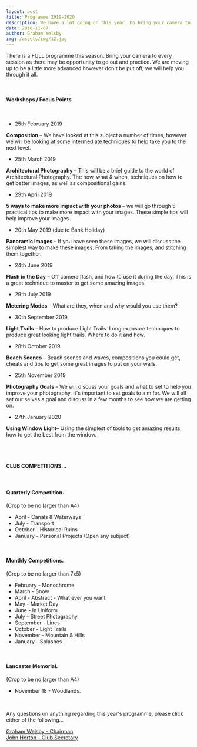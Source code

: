 ```yaml
---
layout: post
title: Programme 2019-2020
description: We have a lot going on this year. Do bring your camera to every meeting, read through the below... this will be updated throughout the year.
date: 2018-11-07
author: Graham Welsby
img: /assets/img/12.jpg
---
```


There is a FULL programme this season. Bring your camera to every session as there may be opportunity to go out and practice. We are moving up to be a little more advanced however don't be put off, we will help you through it all.

 
<br>

#### __Workshops / Focus Points__

<br>



* 25th February 2019

__Composition__  – We have looked at this subject a number of times, however we will be looking at some intermediate techniques to help take you to the next level.


* 25th March 2019

__Architectural Photography__ – This will be a brief guide to the world of Architectural Photography. The how, what &amp; when, techniques on how to get better images, as well as compositional gains. 

* 29th April 2019

__5 ways to make more impact with your photos__ – we will go through 5 practical tips to make more impact with your images. These simple tips will help improve your images.


* 20th May 2019 (due to Bank Holiday)

__Panoramic Images__ – If you have seen these images, we will discuss the simplest way to make these images. From taking the images, and stitching them together.


* 24th June 2019

__Flash in the Day__ – Off camera flash, and how to use it during the day. This is a great technique to master to get some amazing images.

* 29th July 2019

__Metering Modes__ – What are they, when and why would you use them? 

* 30th September 2019

__Light Trails__ – How to produce Light Trails. Long exposure techniques to produce great looking light trails. Where to do it and how.

* 28th October 2019

__Beach Scenes__ – Beach scenes and waves, compositions you could get, cheats and tips to get some great images to put on your walls.

* 25th November 2019

__Photography Goals__ – We will discuss your goals and what to set to help you improve your photography. It's important to set goals to aim for. We will all set our selves a goal and discuss in a few months to see how we are getting on.

* 27th January 2020

__Using Window Light__– Using the simplest of tools to get amazing results, how to get the best from the window.


<br>
<br>

#### CLUB COMPETITIONS...
<br>

#### Quarterly Competition.

(Crop to be no larger than A4)

* April - Canals &amp; Waterways
* July - Transport
* October - Historical Ruins
* January - Personal Projects (Open any subject)


<br>

#### Monthly Competitions.

(Crop to be no larger than 7x5)

* February - Monochrome
* March - Snow
* April - Abstract - What ever you want
* May - Market Day
* June - In Uniform
* July - Street Photography
* September - Lines
* October - Light Trails
* November - Mountain &amp; Hills
* January - Splashes


<br>

#### Lancaster Memorial.
(Crop to be no larger than A4)

* November 18 - Woodlands.

<br>

Any questions on anything regarding this year's programme, please click either of the following...

<a href="mailto:grahamwelsby@gmail.com">Graham Welsby - Chairman</a>
<br>
<a href="mailto:john.horton4@btinternet.com">John Horton - Club Secretary</a>


